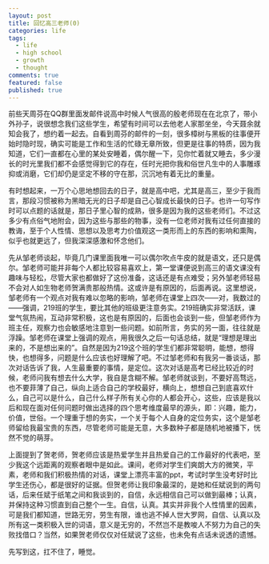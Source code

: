 ```yaml
---
layout: post
title: 回忆高三老师(0)
categories: life
tags:
  - life
  - high school
  - growth
  - thought
comments: true
featured: false
published: true
---
```


前些天周芬在QQ群里面发邮件说高中时候人气很高的殷老师现在在北京了，带小外孙子，说很想念我们这些学生，希望有时间可以去他老人家那坐坐，今天聂余就知会我了，想约着一起去。自看到周芬的邮件的一刻，很多樟树与黑板的往事便开始时隐时现，确实可能是工作和生活的忙碌无章所致，但更是往事的特质，因为我知道，它们一直都在心里的某处安睡着，偶尔醒一下，见你忙着就又睡去，多少漫长的时光里我们都不会感觉得到它的存在，任时光把你我和俗世凡生中的人事雕琢抑或消磨，它们却仍是坚定不移的守在那，沉沉地有着无比的重量。

有时想起来，一万个心思地想回去的日子，就是高中吧，尤其是高三，至少于我而言，那段习惯被称为黑暗无光的日子却是自己心智成长最快的日子。也许一句写作时可以点题的话就是，那日子里心智的成熟，很多是因为我的这些老师们。不过这多少有点俗气地附会，因为这些与那些的物事，没有一位老师对我有过任何直接的教诲，至于个人性情、思想以及思考力价值观这一类形而上的东西的影响和熏陶，似乎也就更远了，但我深深感激和怀念他们。

先从邹老师谈起，毕竟几门课里面我唯一可以偶尔吹点牛皮的就是语文，还只是偶尔。邹老师可能并非每个人都比较容易喜欢上，第一堂课便说到高三的语文课没有趣味与轻松，尽管大家也都做好了这份准备，这话还是有点难受；另外邹老师轻易不会对人如生物老师贺满贵那般热情。这或许是有原因的，后面再说。这里想说，邹老师有一个观点对我有难以忽略的影响，邹老师在课堂上四次——对，我数过的——强调，219班的学生，要比其他的班级更注意务实。219班确实非常活跃，课堂气氛热闹，互动非常积极，这也是有原因的，后面也会谈到一些，但邹老师作为班主任，观察力也会敏感地注意到一些问题。如前所言，务实的另一面，往往就是浮躁。邹老师在课堂上强调的观点，用我很久之后一句话总结，就是“理想是理出来的，不是想出来的”。自然是因为219这个班的学生们都非常聪明，能想，想得快，也想得多，问题是什么应该也好理解了吧。不过邹老师和有我另一番谈话，那次对话告诉了我，人生最重要的事情，是定位。这次对话是高考已经比较近的时候，老师问我有想去什么大学，我自是含糊不解。邹老师就谈到，不要好高骛远，也不要菲薄了自己，纵向上适合自己的学校最好，横向上，想想自己到底喜欢什么，自己可以是什么，自己什么样子所有关心你的人都会开心，这些，应该是我以后和现在面对任何问题时做出选择的四个思考维度最早的源头，即：兴趣，能力，价值，世俗。一个理重于想的务实，一个关于每个人自身的定位务实，这个是邹老师留给我最宝贵的东西，尽管老师可能是无意，大多数种子都是随机地被播下，恍然不觉的萌芽。

上面提到了贺老师，贺老师应该是热爱学生并且热爱自己的工作最好的代表吧，至少我这个远距离的观察者眼中是如此。课间，老师对学生们爽朗大方的微笑，平素，老师和我们积极热情的对话，课堂上漂亮丰富的ppt，考试时学生没考好时比学生还伤心，都是很好的证据。但贺老师让我印象最深的，是她和任斌说到的两句话，后来任斌于纸笔之间和我谈到的，自信，永远相信自己可以做到最棒；认真，并保持这种习惯直到自己整个一生。自信，认真。其实并非我个人性情里的因素，可是我们都知道，世路无穷，劳生有限，谁也逃不掉人世大罗网，自信、认真以及所有这一类积极入世的词语，意义是无穷的，不然岂不是教唆人不努力为自己的失败找借口？当然，如果贺老师仅仅对任斌说了这些，也未免有点话未说透的遗憾。

先写到这，扛不住了，睡觉。

